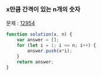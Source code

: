 ### x만큼 간격이 있는 n개의 숫자

문제 : [12954](https://programmers.co.kr/learn/courses/30/lessons/12954)

~~~javascript
function solution(x, n) {
    var answer = [];
    for (let i = 1; i <= n; i++) {
        answer.push(x*i);
    }
    return answer;
}
~~~

